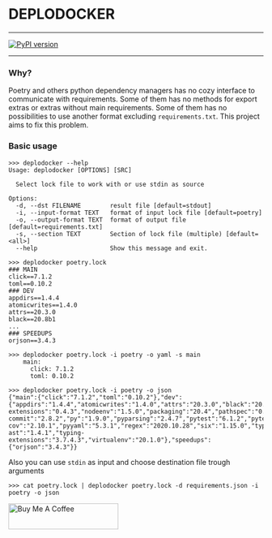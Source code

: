 # DEPLODOCKER
___________
[![PyPI version](https://badge.fury.io/py/deplodocker.svg)](https://badge.fury.io/py/deplodocker)
___________

### Why?

Poetry and others python dependency managers has no cozy interface to communicate with requirements.
Some of them has no methods for export extras or extras without main requirements.
Some of them has no possibilities to use another format excluding `requirements.txt`.
This project aims to fix this problem.  


### Basic usage

```shell script
>>> deplodocker --help
Usage: deplodocker [OPTIONS] [SRC]

  Select lock file to work with or use stdin as source

Options:
  -d, --dst FILENAME        result file [default=stdout]
  -i, --input-format TEXT   format of input lock file [default=poetry]
  -o, --output-format TEXT  format of output file [default=requirements.txt]
  -s, --section TEXT        Section of lock file (multiple) [default=<all>]
  --help                    Show this message and exit.

```

```shell script
>>> deplodocker poetry.lock
### MAIN
click==7.1.2
toml==0.10.2
### DEV
appdirs==1.4.4
atomicwrites==1.4.0
attrs==20.3.0
black==20.8b1
...
### SPEEDUPS
orjson==3.4.3
```

```shell script
>>> deplodocker poetry.lock -i poetry -o yaml -s main
    main:
      click: 7.1.2
      toml: 0.10.2
```

```shell script
>>> deplodocker poetry.lock -i poetry -o json
{"main":{"click":"7.1.2","toml":"0.10.2"},"dev":{"appdirs":"1.4.4","atomicwrites":"1.4.0","attrs":"20.3.0","black":"20.8b1","cfgv":"3.2.0","colorama":"0.4.4","coverage":"5.3","distlib":"0.3.1","filelock":"3.0.12","identify":"1.5.9","iniconfig":"1.1.1","isort":"5.6.4","mypy-extensions":"0.4.3","nodeenv":"1.5.0","packaging":"20.4","pathspec":"0.8.0","pluggy":"0.13.1","pre-commit":"2.8.2","py":"1.9.0","pyparsing":"2.4.7","pytest":"6.1.2","pytest-cov":"2.10.1","pyyaml":"5.3.1","regex":"2020.10.28","six":"1.15.0","typed-ast":"1.4.1","typing-extensions":"3.7.4.3","virtualenv":"20.1.0"},"speedups":{"orjson":"3.4.3"}}
```

Also you can use `stdin` as input and choose destination file trough arguments
```shell script
>>> cat poetry.lock | deplodocker poetry.lock -d requirements.json -i poetry -o json
```

<a href="https://www.buymeacoffee.com/RussianCheese" target="_blank"><img src="https://cdn.buymeacoffee.com/buttons/arial-violet.png" alt="Buy Me A Coffee" style="height: 51px !important;width: 217px !important;" ></a>